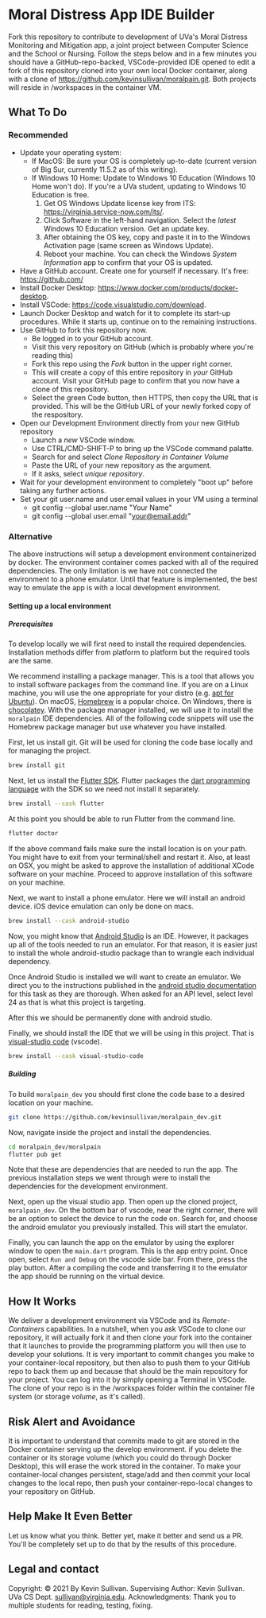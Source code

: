 # Moral Distress App IDE Builder

Fork this repository to contribute to development of UVa's Moral Distress Monitoring and Mitigation app, a joint project between Computer Science and the School or Nursing. Follow the steps below and in a few minutes you should have a GitHub-repo-backed, VSCode-provided IDE opened to edit a fork of this repository cloned into your own local Docker container, along with a clone of <https://github.com/kevinsullivan/moralpain.git>. Both projects will reside in /workspaces in the container VM.  

## What To Do
### Recommended

- Update your operating system:
  - If MacOS: Be sure your OS is completely up-to-date (current version of Big Sur, currently 11.5.2 as of this writing).
  - If Windows 10 Home: Update to Windows 10 Education (Windows 10 Home won't do). If you're a UVa student, updating to Windows 10 Education is free.
    1. Get OS Windows Update license key from ITS: <https://virginia.service-now.com/its/>.  
    2. Click Software in the left-hand navigation. Select the *latest* Windows 10 Education version. Get an update key.
    3. After obtaining the OS key, copy and paste it in to the Windows Activation page (same screen as Windows Update).
    4. Reboot your machine. You can check the Windows *System Information* app to confirm that your OS is updated.
- Have a GitHub account. Create one for yourself if necessary. It's free: <https://github.com/>
- Install Docker Desktop: <https://www.docker.com/products/docker-desktop>.
- Install VSCode: <https://code.visualstudio.com/download>.
- Launch Docker Desktop and watch for it to complete its start-up procedures. While it starts up, continue on to the remaining instructions.
- Use GitHub to fork this repository now.
  - Be logged in to your GitHub account.
  - Visit this very repository on GitHub (which is probably where you're reading this)
  - Fork this repo using the *Fork* button in the upper right corner.
  - This will create a copy of this entire repository in *your* GitHub account. Visit your GitHub page to confirm that you now have a clone of this repository.
  - Select the green Code button, then HTTPS, then copy the URL that is provided. This will be the GitHub URL of your newly forked copy of the respository.
- Open our Development Environment directly from your new GitHub repository
  - Launch a *new* VSCode window.
  - Use CTRL/CMD-SHIFT-P to bring up the VSCode command palatte.
  - Search for and select *Clone Repository in Container Volume*
  - Paste the URL of your new repository as the argument.
  - If it asks, select *unique repository*.
- Wait for your development environment to completely "boot up" before taking any further actions.
- Set your git user.name and user.email values in your VM using a terminal
  - git config --global user.name "Your Name"
  - git config --global user.email "your@email.addr"

### Alternative
The above instructions will setup a development environment containerized by docker. The environment
container comes packed with all of the required dependencies. The only limitation is we have not
connected the environment to a phone emulator. Until that feature is implemented, the best
way to emulate the app is with a local development environment.

#### Setting up a local environment
##### Prerequisites
To develop locally we will first need to install the required dependencies.
Installation methods differ from platform to platform but the required tools
are the same.  

We recommend installing a package manager. This is a tool that allows
you to install software packages from the command line. If you are on a Linux
machine, you will use the one appropriate for your distro (e.g. [apt for
Ubuntu][1]). On macOS, [Homebrew][2] is a popular choice. On Windows, there
is [chocolatey][3]. With the package manager installed, we will use it to
install the `moralpain` IDE dependencies. All of the following code snippets
will use the Homebrew package manager but use whatever you have installed.  

First, let us install git. Git will be used for cloning the code base locally
and for managing the project.
```bash
brew install git 
```

Next, let us install the [Flutter SDK][4]. Flutter packages the
[dart programming language][5] with the SDK so we need not install it
separately.
```bash
brew install --cask flutter
```

At this point you should be able to run Flutter from the command line.
```bash
flutter doctor
```
If the above command fails make sure the install location is on your path.
You might have to exit from your terminal/shell and restart it. Also, at
least on OSX, you might be asked to approve the installation of additional
XCode software on your machine. Proceed to approve installation of this
software on your machine. 

Next, we want to install a phone emulator. Here we will install an android
device. iOS device emulation can only be done on macs. 
```bash
brew install --cask android-studio
```

Now, you might know that [Android Studio][6] is an IDE. However, 
it packages up all of the tools needed to run an emulator. For that reason,
it is easier just to install the whole android-studio package than to
wrangle each individual dependency.  

Once Android Studio is installed we will want to create an emulator. We
direct you to the instructions published in the [android studio documentation][7] 
for this task as they are thorough. When asked for an API level, select level
24 as that is what this project is targeting.  

After this we should be permanently done with android studio.  

Finally, we should install the IDE that we will be using in this project.
That is [visual-studio code][8] (vscode). 
```bash
brew install --cask visual-studio-code
```

##### Building
To build `moralpain_dev` you should first clone the code base to a desired
location on your machine. 
```bash
git clone https://github.com/kevinsullivan/moralpain_dev.git
```

Now, navigate inside the project and install the dependencies.
```bash
cd moralpain_dev/moralpain
flutter pub get
```
Note that these are dependencies that are needed to run the app. The
previous installation steps we went through were to install the dependencies
for the development environment.  

Next, open up the visual studio app. Then open up the cloned project, `moralpain_dev`.
On the bottom bar of vscode, near the right corner, there will be an option to select
the device to run the code on. Search for, and choose the android emulator you previously
installed. This will start the emulator.

Finally, you can launch the app on the emulator by using the explorer window to open
the `main.dart` program. This is the app entry point. Once open, select `Run and Debug`
on the vscode side bar. From there, press the play button. After a compiling the code
and transferring it to the emulator the app should be running on the virtual device.

## How It Works

We deliver a development environment via VSCode and its *Remote-Containers* capabilities. In a nutshell, when you ask VSCode to clone our repository, it will actually fork it and then clone your fork into the container that it launches to provide the programming platform you will then use to develop your solutions. It is very important to commit changes you make to your container-local repository, but then also to push them to your GitHub repo to back them up and because that should be the main repository for your project. You can log into it by simply opening a Terminal in VSCode. The clone of your repo is in the /workspaces folder within the container file system (or storage *volume*, as it's called).

## Risk Alert and Avoidance

It is important to understand that commits made to git are stored in the Docker container serving up the develop environment.  if you delete the container or its storage volume (which you could do through Docker Desktop), this will erase the work stored in the container. To make your container-local changes persistent, stage/add and then commit your local changes to the local repo, then push your container-repo-local changes to your repository on GitHub.

## Help Make It Even Better

Let us know what you think. Better yet, make it better and send us a PR. You'll be completely set up to do that by the results of this procedure.

## Legal and contact

Copyright: © 2021 By Kevin Sullivan.
Supervising Author: Kevin Sullivan. UVa CS Dept. sullivan@virginia.edu.
Acknowledgments: Thank you to multiple students for reading, testing, fixing.


[1]: https://wiki.debian.org/Apt
[2]: https://brew.sh/
[3]: https://chocolatey.org/
[4]: https://flutter.dev/docs/get-started/install
[5]: https://dart.dev/
[6]: https://developer.android.com/studio
[7]: https://developer.android.com/studio/run/emulator#install
[8]: https://code.visualstudio.com/
